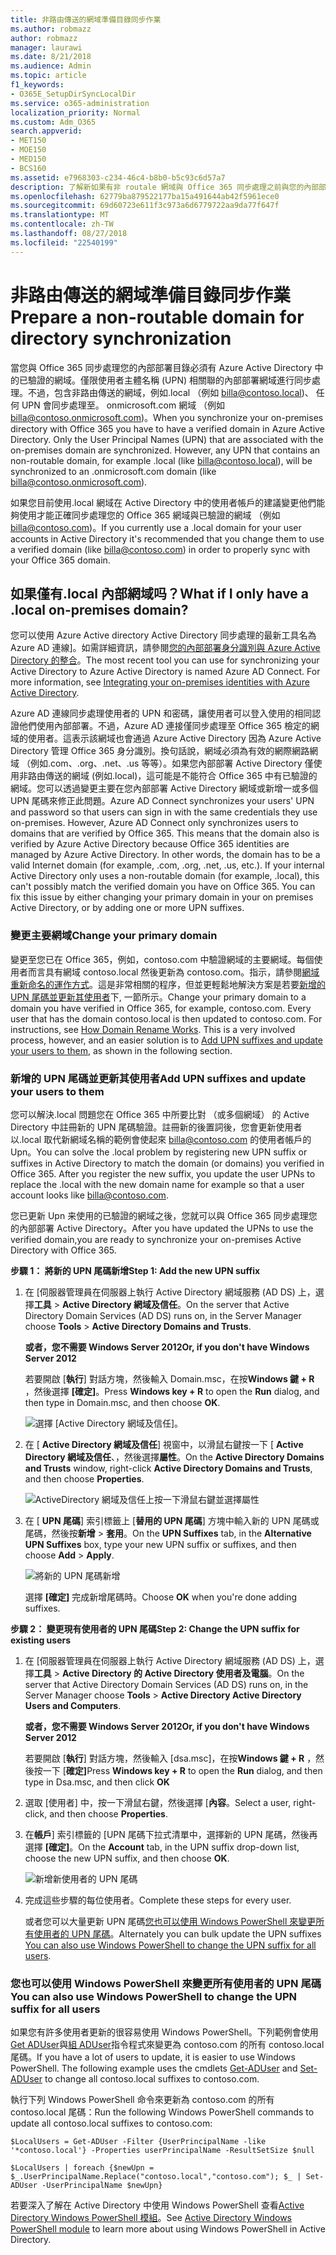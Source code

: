 ```yaml
---
title: 非路由傳送的網域準備目錄同步作業
ms.author: robmazz
author: robmazz
manager: laurawi
ms.date: 8/21/2018
ms.audience: Admin
ms.topic: article
f1_keywords:
- O365E_SetupDirSyncLocalDir
ms.service: o365-administration
localization_priority: Normal
ms.custom: Adm_O365
search.appverid:
- MET150
- MOE150
- MED150
- BCS160
ms.assetid: e7968303-c234-46c4-b8b0-b5c93c6d57a7
description: 了解新如果有非 routale 網域與 Office 365 同步處理之前與您的內部部署使用者相關聯。
ms.openlocfilehash: 62779ba879522177ba15a491644ab42f5961ece0
ms.sourcegitcommit: 69d60723e611f3c973a6d6779722aa9da77f647f
ms.translationtype: MT
ms.contentlocale: zh-TW
ms.lasthandoff: 08/27/2018
ms.locfileid: "22540199"
---
```

# <a name="prepare-a-non-routable-domain-for-directory-synchronization"></a><span data-ttu-id="c5f3f-103">非路由傳送的網域準備目錄同步作業</span><span class="sxs-lookup"><span data-stu-id="c5f3f-103">Prepare a non-routable domain for directory synchronization</span></span>
<span data-ttu-id="c5f3f-p101">當您與 Office 365 同步處理您的內部部署目錄必須有 Azure Active Directory 中的已驗證的網域。僅限使用者主體名稱 (UPN) 相關聯的內部部署網域進行同步處理。不過，包含非路由傳送的網域，例如.local （例如 billa@contoso.local)、 任何 UPN 會同步處理至。 onmicrosoft.com 網域 （例如 billa@contoso.onmicrosoft.com)。</span><span class="sxs-lookup"><span data-stu-id="c5f3f-p101">When you synchronize your on-premises directory with Office 365 you have to have a verified domain in Azure Active Directory. Only the User Principal Names (UPN) that are associated with the on-premises domain are synchronized. However, any UPN that contains an non-routable domain, for example .local (like billa@contoso.local), will be synchronized to an .onmicrosoft.com domain (like billa@contoso.onmicrosoft.com).</span></span> 

<span data-ttu-id="c5f3f-107">如果您目前使用.local 網域在 Active Directory 中的使用者帳戶的建議變更他們能夠使用才能正確同步處理您的 Office 365 網域與已驗證的網域 （例如 billa@contoso.com)。</span><span class="sxs-lookup"><span data-stu-id="c5f3f-107">If you currently use a .local domain for your user accounts in Active Directory it's recommended that you change them to use a verified domain (like billa@contoso.com) in order to properly sync with your Office 365 domain.</span></span>
  
## <a name="what-if-i-only-have-a-local-on-premises-domain"></a><span data-ttu-id="c5f3f-108">如果僅有.local 內部網域吗？</span><span class="sxs-lookup"><span data-stu-id="c5f3f-108">What if I only have a .local on-premises domain?</span></span>

<span data-ttu-id="c5f3f-p102">您可以使用 Azure Active directory Active Directory 同步處理的最新工具名為 Azure AD 連線]。如需詳細資訊，請參閱[您的內部部署身分識別與 Azure Active Directory 的整合](https://go.microsoft.com/fwlink/p/?LinkId=624168)。</span><span class="sxs-lookup"><span data-stu-id="c5f3f-p102">The most recent tool you can use for synchronizing your Active Directory to Azure Active Directory is named Azure AD Connect. For more information, see [Integrating your on-premises identities with Azure Active Directory](https://go.microsoft.com/fwlink/p/?LinkId=624168).</span></span>
  
<span data-ttu-id="c5f3f-p103">Azure AD 連線同步處理使用者的 UPN 和密碼，讓使用者可以登入使用的相同認證他們使用內部部署。不過，Azure AD 連接僅同步處理至 Office 365 檢定的網域的使用者。這表示該網域也會通過 Azure Active Directory 因為 Azure Active Directory 管理 Office 365 身分識別。換句話說，網域必須為有效的網際網路網域 （例如.com、.org、.net、.us 等等）。如果您內部部署 Active Directory 僅使用非路由傳送的網域 (例如.local)，這可能是不能符合 Office 365 中有已驗證的網域。您可以透過變更主要在您內部部署 Active Directory 網域或新增一或多個 UPN 尾碼來修正此問題。</span><span class="sxs-lookup"><span data-stu-id="c5f3f-p103">Azure AD Connect synchronizes your users' UPN and password so that users can sign in with the same credentials they use on-premises. However, Azure AD Connect only synchronizes users to domains that are verified by Office 365. This means that the domain also is verified by Azure Active Directory because Office 365 identities are managed by Azure Active Directory. In other words, the domain has to be a valid Internet domain (for example, .com, .org, .net, .us, etc.). If your internal Active Directory only uses a non-routable domain (for example, .local), this can't possibly match the verified domain you have on Office 365. You can fix this issue by either changing your primary domain in your on premises Active Directory, or by adding one or more UPN suffixes.</span></span>
  
### <a name="change-your-primary-domain"></a><span data-ttu-id="c5f3f-117">**變更主要網域**</span><span class="sxs-lookup"><span data-stu-id="c5f3f-117">**Change your primary domain**</span></span>

<span data-ttu-id="c5f3f-p104">變更至您已在 Office 365，例如，contoso.com 中驗證網域的主要網域。每個使用者而言具有網域 contoso.local 然後更新為 contoso.com。指示，請參閱[網域重新命名的運作方式](https://go.microsoft.com/fwlink/p/?LinkId=624174)。這是非常相關的程序，但並更輕鬆地解決方案是若要[新增的 UPN 尾碼並更新其使用者](prepare-a-non-routable-domain-for-directory-synchronization.md#bk_register)下, 一節所示。</span><span class="sxs-lookup"><span data-stu-id="c5f3f-p104">Change your primary domain to a domain you have verified in Office 365, for example, contoso.com. Every user that has the domain contoso.local is then updated to contoso.com. For instructions, see [How Domain Rename Works](https://go.microsoft.com/fwlink/p/?LinkId=624174). This is a very involved process, however, and an easier solution is to [Add UPN suffixes and update your users to them](prepare-a-non-routable-domain-for-directory-synchronization.md#bk_register), as shown in the following section.</span></span>
  
### <a name="add-upn-suffixes-and-update-your-users-to-them"></a><span data-ttu-id="c5f3f-122">**新增的 UPN 尾碼並更新其使用者**</span><span class="sxs-lookup"><span data-stu-id="c5f3f-122">**Add UPN suffixes and update your users to them**</span></span>

<span data-ttu-id="c5f3f-p105">您可以解決.local 問題您在 Office 365 中所要比對 （或多個網域） 的 Active Directory 中註冊新的 UPN 尾碼驗證。註冊新的後置詞後，您會更新使用者以.local 取代新網域名稱的範例會使起來 billa@contoso.com 的使用者帳戶的 Upn。</span><span class="sxs-lookup"><span data-stu-id="c5f3f-p105">You can solve the .local problem by registering new UPN suffix or suffixes in Active Directory to match the domain (or domains) you verified in Office 365. After you register the new suffix, you update the user UPNs to replace the .local with the new domain name for example so that a user account looks like billa@contoso.com.</span></span>
  
<span data-ttu-id="c5f3f-125">您已更新 Upn 来使用的已驗證的網域之後，您就可以與 Office 365 同步處理您的內部部署 Active Directory。</span><span class="sxs-lookup"><span data-stu-id="c5f3f-125">After you have updated the UPNs to use the verified domain,you are ready to synchronize your on-premises Active Directory with Office 365.</span></span>
  
 <span data-ttu-id="c5f3f-126">**步驟 1： 將新的 UPN 尾碼新增**</span><span class="sxs-lookup"><span data-stu-id="c5f3f-126">**Step 1: Add the new UPN suffix**</span></span>
  
1. <span data-ttu-id="c5f3f-127">在 [伺服器管理員在伺服器上執行 Active Directory 網域服務 (AD DS) 上，選擇**工具** \> **Active Directory 網域及信任**。</span><span class="sxs-lookup"><span data-stu-id="c5f3f-127">On the server that Active Directory Domain Services (AD DS) runs on, in the Server Manager choose **Tools** \> **Active Directory Domains and Trusts**.</span></span>
    
    <span data-ttu-id="c5f3f-128">**或者，您不需要 Windows Server 2012**</span><span class="sxs-lookup"><span data-stu-id="c5f3f-128">**Or, if you don't have Windows Server 2012**</span></span>
    
    <span data-ttu-id="c5f3f-129">若要開啟 [**執行**] 對話方塊，然後輸入 Domain.msc，在按**Windows 鍵 + R** ，然後選擇 **[確定]**。</span><span class="sxs-lookup"><span data-stu-id="c5f3f-129">Press **Windows key + R** to open the **Run** dialog, and then type in Domain.msc, and then choose **OK**.</span></span>
    
    ![選擇 [Active Directory 網域及信任]。](media/46b6e007-9741-44af-8517-6f682e0ac974.png)
  
2. <span data-ttu-id="c5f3f-131">在 [ **Active Directory 網域及信任**] 視窗中，以滑鼠右鍵按一下 [ **Active Directory 網域及信任**、，然後選擇**屬性**。</span><span class="sxs-lookup"><span data-stu-id="c5f3f-131">On the **Active Directory Domains and Trusts** window, right-click **Active Directory Domains and Trusts**, and then choose **Properties**.</span></span>
    
    ![ActiveDirectory 網域及信任上按一下滑鼠右鍵並選擇屬性](media/39d20812-ffb5-4ba9-8d7b-477377ac360d.png)
  
3. <span data-ttu-id="c5f3f-133">在 [ **UPN 尾碼**] 索引標籤上 [**替用的 UPN 尾碼**] 方塊中輸入新的 UPN 尾碼或尾碼，然後按**新增** \> **套用**。</span><span class="sxs-lookup"><span data-stu-id="c5f3f-133">On the **UPN Suffixes** tab, in the **Alternative UPN Suffixes** box, type your new UPN suffix or suffixes, and then choose **Add** \> **Apply**.</span></span>
    
    ![將新的 UPN 尾碼新增](media/a4aaf919-7adf-469a-b93f-83ef284c0915.PNG)
  
    <span data-ttu-id="c5f3f-135">選擇 **[確定]** 完成新增尾碼時。</span><span class="sxs-lookup"><span data-stu-id="c5f3f-135">Choose **OK** when you're done adding suffixes.</span></span> 
    
 <span data-ttu-id="c5f3f-136">**步驟 2： 變更現有使用者的 UPN 尾碼**</span><span class="sxs-lookup"><span data-stu-id="c5f3f-136">**Step 2: Change the UPN suffix for existing users**</span></span>
  
1. <span data-ttu-id="c5f3f-137">在 [伺服器管理員在伺服器上執行 Active Directory 網域服務 (AD DS) 上，選擇**工具** \> **Active Directory 的 Active Directory 使用者及電腦**。</span><span class="sxs-lookup"><span data-stu-id="c5f3f-137">On the server that Active Directory Domain Services (AD DS) runs on, in the Server Manager choose **Tools** \> **Active Directory Active Directory Users and Computers**.</span></span>
    
    <span data-ttu-id="c5f3f-138">**或者，您不需要 Windows Server 2012**</span><span class="sxs-lookup"><span data-stu-id="c5f3f-138">**Or, if you don't have Windows Server 2012**</span></span>
    
    <span data-ttu-id="c5f3f-139">若要開啟 [**執行**] 對話方塊，然後輸入 [dsa.msc]，在按**Windows 鍵 + R** ，然後按一下 [**確定]**</span><span class="sxs-lookup"><span data-stu-id="c5f3f-139">Press **Windows key + R** to open the **Run** dialog, and then type in Dsa.msc, and then click **OK**</span></span>
    
2. <span data-ttu-id="c5f3f-140">選取 [使用者] 中，按一下滑鼠右鍵，然後選擇 [**內容**。</span><span class="sxs-lookup"><span data-stu-id="c5f3f-140">Select a user, right-click, and then choose **Properties**.</span></span>
    
3. <span data-ttu-id="c5f3f-141">在**帳戶**] 索引標籤的 [UPN 尾碼下拉式清單中，選擇新的 UPN 尾碼，然後再選擇 **[確定]**。</span><span class="sxs-lookup"><span data-stu-id="c5f3f-141">On the **Account** tab, in the UPN suffix drop-down list, choose the new UPN suffix, and then choose **OK**.</span></span>
    
    ![新增新使用者的 UPN 尾碼](media/54876751-49f0-48cc-b864-2623c4835563.png)
  
4. <span data-ttu-id="c5f3f-143">完成這些步驟的每位使用者。</span><span class="sxs-lookup"><span data-stu-id="c5f3f-143">Complete these steps for every user.</span></span>
    
    <span data-ttu-id="c5f3f-144">或者您可以大量更新 UPN 尾碼[您也可以使用 Windows PowerShell 來變更所有使用者的 UPN 尾碼](prepare-a-non-routable-domain-for-directory-synchronization.md#BK_Posh)。</span><span class="sxs-lookup"><span data-stu-id="c5f3f-144">Alternately you can bulk update the UPN suffixes [You can also use Windows PowerShell to change the UPN suffix for all users](prepare-a-non-routable-domain-for-directory-synchronization.md#BK_Posh).</span></span>
    
### <a name="you-can-also-use-windows-powershell-to-change-the-upn-suffix-for-all-users"></a><span data-ttu-id="c5f3f-145">**您也可以使用 Windows PowerShell 來變更所有使用者的 UPN 尾碼**</span><span class="sxs-lookup"><span data-stu-id="c5f3f-145">**You can also use Windows PowerShell to change the UPN suffix for all users**</span></span>

<span data-ttu-id="c5f3f-p106">如果您有許多使用者更新的很容易使用 Windows PowerShell。下列範例會使用[Get ADUser](https://go.microsoft.com/fwlink/p/?LinkId=624312)與[組 ADUser](https://go.microsoft.com/fwlink/p/?LinkId=624313)指令程式來變更為 contoso.com 的所有 contoso.local 尾碼。</span><span class="sxs-lookup"><span data-stu-id="c5f3f-p106">If you have a lot of users to update, it is easier to use Windows PowerShell. The following example uses the cmdlets [Get-ADUser](https://go.microsoft.com/fwlink/p/?LinkId=624312) and [Set-ADUser](https://go.microsoft.com/fwlink/p/?LinkId=624313) to change all contoso.local suffixes to contoso.com.</span></span> 

<span data-ttu-id="c5f3f-148">執行下列 Windows PowerShell 命令來更新為 contoso.com 的所有 contoso.local 尾碼：</span><span class="sxs-lookup"><span data-stu-id="c5f3f-148">Run the following Windows PowerShell commands to update all contoso.local suffixes to contoso.com:</span></span>
    
  ```
  $LocalUsers = Get-ADUser -Filter {UserPrincipalName -like '*contoso.local'} -Properties userPrincipalName -ResultSetSize $null
  ```

  ```
  $LocalUsers | foreach {$newUpn = $_.UserPrincipalName.Replace("contoso.local","contoso.com"); $_ | Set-ADUser -UserPrincipalName $newUpn}
  ```
<span data-ttu-id="c5f3f-149">若要深入了解在 Active Directory 中使用 Windows PowerShell 查看[Active Directory Windows PowerShell 模組](https://go.microsoft.com/fwlink/p/?LinkId=624314)。</span><span class="sxs-lookup"><span data-stu-id="c5f3f-149">See [Active Directory Windows PowerShell module](https://go.microsoft.com/fwlink/p/?LinkId=624314) to learn more about using Windows PowerShell in Active Directory.</span></span> 

